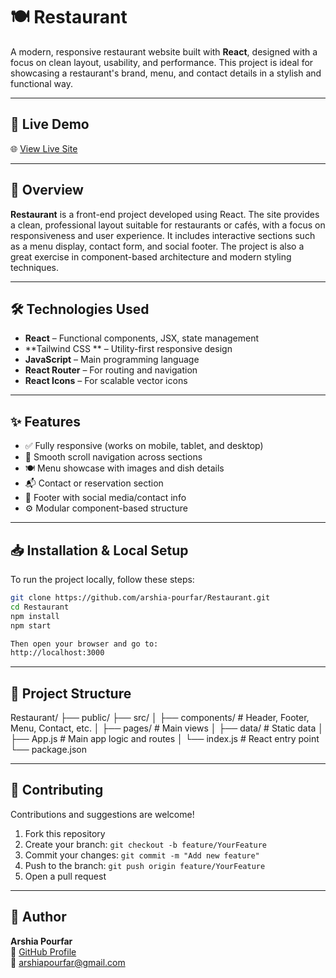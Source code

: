 # 🍽 Restaurant

A modern, responsive restaurant website built with **React**, designed with a focus on clean layout, usability, and performance. This project is ideal for showcasing a restaurant's brand, menu, and contact details in a stylish and functional way.

---

## 🚀 Live Demo

🌐 [View Live Site](https://restaurant-hazel.vercel.app/)

---

## 🧩 Overview

**Restaurant** is a front-end project developed using React. The site provides a clean, professional layout suitable for restaurants or cafés, with a focus on responsiveness and user experience. It includes interactive sections such as a menu display, contact form, and social footer. The project is also a great exercise in component-based architecture and modern styling techniques.

---

## 🛠️ Technologies Used

- **React** – Functional components, JSX, state management
- **Tailwind CSS ** – Utility-first responsive design
- **JavaScript** – Main programming language
- **React Router** – For routing and navigation
- **React Icons** – For scalable vector icons

---

## ✨ Features

- ✅ Fully responsive (works on mobile, tablet, and desktop)  
- 🔗 Smooth scroll navigation across sections  
- 🍽 Menu showcase with images and dish details  
- 📬 Contact or reservation section  
- 🔻 Footer with social media/contact info  
- ⚙️ Modular component-based structure

---

## 📥 Installation & Local Setup

To run the project locally, follow these steps:

```bash
git clone https://github.com/arshia-pourfar/Restaurant.git
cd Restaurant
npm install
npm start

Then open your browser and go to:
http://localhost:3000
```
---

## 📂 Project Structure
Restaurant/
├── public/
├── src/
│   ├── components/        # Header, Footer, Menu, Contact, etc.
│   ├── pages/             # Main views
│   ├── data/              # Static data
│   ├── App.js             # Main app logic and routes
│   └── index.js           # React entry point
└── package.json

---

## 🤝 Contributing

Contributions and suggestions are welcome!

1. Fork this repository  
2. Create your branch: `git checkout -b feature/YourFeature`  
3. Commit your changes: `git commit -m "Add new feature"`  
4. Push to the branch: `git push origin feature/YourFeature`  
5. Open a pull request

---

## 👤 Author

**Arshia Pourfar**  
🔗 [GitHub Profile](https://github.com/arshia-pourfar)  
📧 [arshiapourfar@gmail.com](mailto:arshiapourfar@gmail.com)
